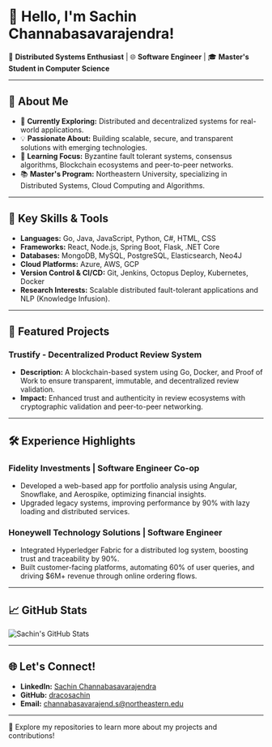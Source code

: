 # 👋 Hello, I'm Sachin Channabasavarajendra!

🚀 **Distributed Systems Enthusiast** | 🌐 **Software Engineer** | 🎓 **Master's Student in Computer Science**

---

## 🌟 About Me
- 🔭 **Currently Exploring:** Distributed and decentralized systems for real-world applications.
- 💡 **Passionate About:** Building scalable, secure, and transparent solutions with emerging technologies.
- 🌱 **Learning Focus:** Byzantine fault tolerant systems, consensus algorithms, Blockchain ecosystems and peer-to-peer networks.
- 📚 **Master's Program:** Northeastern University, specializing in Distributed Systems, Cloud Computing and Algorithms.

---

## 🔑 Key Skills & Tools
- **Languages:** Go, Java, JavaScript, Python, C#, HTML, CSS
- **Frameworks:** React, Node.js, Spring Boot, Flask, .NET Core
- **Databases:** MongoDB, MySQL, PostgreSQL, Elasticsearch, Neo4J
- **Cloud Platforms:** Azure, AWS, GCP
- **Version Control & CI/CD:** Git, Jenkins, Octopus Deploy, Kubernetes, Docker
- **Research Interests:** Scalable distributed fault-tolerant applications and NLP (Knowledge Infusion). 

---

## 🌟 Featured Projects
### **Trustify - Decentralized Product Review System**
- **Description:** A blockchain-based system using Go, Docker, and Proof of Work to ensure transparent, immutable, and decentralized review validation.
- **Impact:** Enhanced trust and authenticity in review ecosystems with cryptographic validation and peer-to-peer networking.

---

## 🛠️ Experience Highlights
### **Fidelity Investments | Software Engineer Co-op**
- Developed a web-based app for portfolio analysis using Angular, Snowflake, and Aerospike, optimizing financial insights.
- Upgraded legacy systems, improving performance by 90% with lazy loading and distributed services.

### **Honeywell Technology Solutions | Software Engineer**
- Integrated Hyperledger Fabric for a distributed log system, boosting trust and traceability by 90%.
- Built customer-facing platforms, automating 60% of user queries, and driving $6M+ revenue through online ordering flows.

---

## 📈 GitHub Stats
![Sachin's GitHub Stats](https://github-readme-stats.vercel.app/api?username=sachinchannabasavarajendra&show_icons=true&theme=radical)

---

## 🌐 Let's Connect!
- **LinkedIn:** [Sachin Channabasavarajendra](https://linkedin.com/in/sachinchannabasavarajendra)
- **GitHub:** [dracosachin](https://github.com/sachinchannabasavarajendra)
- **Email:** channabasavarajend.s@northeastern.edu

---

🔗 Explore my repositories to learn more about my projects and contributions!

